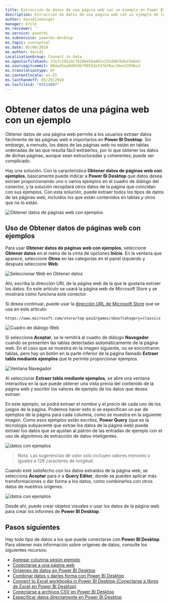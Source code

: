 ```yaml
---
title: Extracción de datos de una página web con un ejemplo en Power BI Desktop
description: Extracción de datos de una página web con un ejemplo de lo que se desea extraer
author: davidiseminger
manager: kfile
ms.reviewer: ''
ms.service: powerbi
ms.subservice: powerbi-desktop
ms.topic: conceptual
ms.date: 05/08/2019
ms.author: davidi
LocalizationGroup: Connect to data
ms.openlocfilehash: 37efc295a3c79286458a862c255d987b0afde6d3
ms.sourcegitcommit: 60dad5aa0d85db790553e537bf8ac34ee3289ba3
ms.translationtype: HT
ms.contentlocale: es-ES
ms.lasthandoff: 05/29/2019
ms.locfileid: "65514097"
---
```

# <a name="get-data-from-a-web-page-by-providing-an-example"></a>Obtener datos de una página web con un ejemplo

Obtener datos de una página web permite a los usuarios extraer datos fácilmente de las páginas web e importarlos en **Power BI Desktop**. Sin embargo, a menudo, los datos de las páginas web no están en tablas ordenadas de las que resulta fácil extraerlos, por lo que obtener los datos de dichas páginas, aunque sean estructuradas y coherentes, puede ser complicado. 

Hay una solución. Con la característica **Obtener datos de páginas web con ejemplos**, básicamente puede indicar a **Power BI Desktop** qué datos desea extraer proporcionando uno o varios ejemplos en el cuadro de diálogo del conector, y la solución recopilará otros datos de la página que coincidan con sus ejemplos. Con esta solución, puede extraer todos los tipos de datos de las páginas web, incluidos los que están contenidos en tablas *y* otros que no lo están. 

![Obtener datos de páginas web con ejemplos](media/desktop-connect-to-web-by-example/web-by-example_01.png)



## <a name="using-get-data-from-web-by-example"></a>Uso de Obtener datos de páginas web con ejemplos

Para usar **Obtener datos de páginas web con ejemplos**, seleccione **Obtener datos** en el menú de la cinta de opciones **Inicio**. En la ventana que aparece, seleccione **Otros** en las categorías en el panel izquierdo y después seleccione **Web**.

![Seleccionar Web en Obtener datos](media/desktop-connect-to-web-by-example/web-by-example_03.png)

Ahí, escriba la dirección URL de la página web de la que le gustaría extraer los datos. En este artículo se usará la página web de Microsoft Store y se mostrará cómo funciona este conector. 

Si desea continuar, puede usar la [dirección URL de Microsoft Store](https://www.microsoft.com/store/top-paid/games/xbox?category=classics) que se usa en este artículo:

    https://www.microsoft.com/store/top-paid/games/xbox?category=classics

![Cuadro de diálogo Web](media/desktop-connect-to-web-by-example/web-by-example_04.png)

Si selecciona **Aceptar**, se le remitirá al cuadro de diálogo **Navegador** cuando se presenten las tablas detectadas automáticamente de la página web. En el caso que se muestra en la imagen siguiente, no se encontraron tablas, pero hay un botón en la parte inferior de la página llamado **Extraer tabla mediante ejemplos** que le permite proporcionar ejemplos.


![Ventana Navegador](media/desktop-connect-to-web-by-example/web-by-example_05.png)

Al seleccionar **Extraer tabla mediante ejemplos**, se abre una ventana interactiva en la que puede obtener una vista previa del contenido de la página web y escribir los valores de ejemplo de los datos que desea extraer. 

En este ejemplo, se podrá extraer el *nombre* y el *precio* de cada uno de los juegos de la página. Podemos hacer esto si se especifican un par de ejemplos de la página para cada columna, como se muestra en la siguiente imagen. Como esos ejemplos están escritos, **Power Query** (que es la tecnología subyacente que extrae los datos de la página web) puede extraer los datos que se ajustan al patrón de las entradas de ejemplo con el uso de algoritmos de extracción de datos inteligentes.

![datos con ejemplos](media/desktop-connect-to-web-by-example/web-by-example_06.png)

> Nota: Las sugerencias de valor solo incluyen valores menores o iguales a 128 caracteres de longitud.

Cuando esté satisfecho con los datos extraídos de la página web, se selecciona **Aceptar** para ir a **Query Editor**, donde se pueden aplicar más transformaciones o dar forma a los datos, como combinarlos con otros datos de nuestros orígenes.

![datos con ejemplos](media/desktop-connect-to-web-by-example/web-by-example_07.png)

Desde ahí, puede crear objetos visuales o usar los datos de la página web para crear los informes de **Power BI Desktop**.


## <a name="next-steps"></a>Pasos siguientes
Hay todo tipo de datos a los que puede conectarse con **Power BI Desktop**. Para obtener más información sobre orígenes de datos, consulte los siguientes recursos:

* [Agregar columna según ejemplo](desktop-add-column-from-example.md)
* [Conectarse a una página web](desktop-connect-to-web.md)
* [Orígenes de datos en Power BI Desktop](desktop-data-sources.md)
* [Combinar datos y darles forma con Power BI Desktop](desktop-shape-and-combine-data.md)
* [Connect to Excel workbooks in Power BI Desktop (Conectarse a libros de Excel en Power BI Desktop)](desktop-connect-excel.md)   
* [Conectarse a archivos CSV en Power BI Desktop](desktop-connect-csv.md)   
* [Especificar datos directamente en Power BI Desktop](desktop-enter-data-directly-into-desktop.md)   

